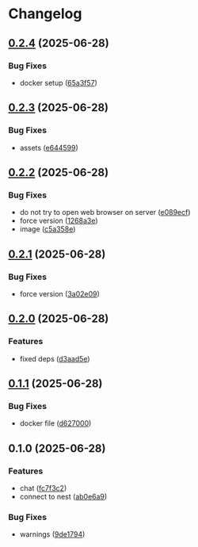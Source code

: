 # Changelog

## [0.2.4](https://github.com/LunchTimeCode/grocy/compare/v0.2.3...v0.2.4) (2025-06-28)


### Bug Fixes

* docker setup ([65a3f57](https://github.com/LunchTimeCode/grocy/commit/65a3f57f537c75ba7a4e2550583445d34baa9b81))

## [0.2.3](https://github.com/LunchTimeCode/grocy/compare/v0.2.2...v0.2.3) (2025-06-28)


### Bug Fixes

* assets ([e644599](https://github.com/LunchTimeCode/grocy/commit/e644599a896129b31231ea76cbb157b29e6e48fb))

## [0.2.2](https://github.com/LunchTimeCode/grocy/compare/v0.2.1...v0.2.2) (2025-06-28)


### Bug Fixes

* do not try to open web browser on server ([e089ecf](https://github.com/LunchTimeCode/grocy/commit/e089ecf834f6aebc5bbbc18354124163589de2a1))
* force version ([1268a3e](https://github.com/LunchTimeCode/grocy/commit/1268a3e428721c5edd031023b25854013af256fa))
* image ([c5a358e](https://github.com/LunchTimeCode/grocy/commit/c5a358eb3746101fc3aad2aabd8fe16f3e6ae423))

## [0.2.1](https://github.com/LunchTimeCode/grocy/compare/v0.2.0...v0.2.1) (2025-06-28)


### Bug Fixes

* force version ([3a02e09](https://github.com/LunchTimeCode/grocy/commit/3a02e09becfb248c9e8421c65c0ea3ac2e83f120))

## [0.2.0](https://github.com/LunchTimeCode/grocy/compare/v0.1.1...v0.2.0) (2025-06-28)


### Features

* fixed deps ([d3aad5e](https://github.com/LunchTimeCode/grocy/commit/d3aad5e5f56c2eb61556b78e89d5cf76677ad994))

## [0.1.1](https://github.com/LunchTimeCode/grocy/compare/v0.1.0...v0.1.1) (2025-06-28)


### Bug Fixes

* docker file ([d627000](https://github.com/LunchTimeCode/grocy/commit/d627000bd9ff6d053e710f344e2ccc3d4c025b5d))

## 0.1.0 (2025-06-28)


### Features

* chat ([fc7f3c2](https://github.com/LunchTimeCode/grocy/commit/fc7f3c29c4e8f2060581f3e1fbc43bbb77107ca0))
* connect to nest ([ab0e6a9](https://github.com/LunchTimeCode/grocy/commit/ab0e6a9b00a8509e833e5a16d6579ec13d11cf8d))


### Bug Fixes

* warnings ([9de1794](https://github.com/LunchTimeCode/grocy/commit/9de17947eea88b0ea45f95428a4fe0487cd30292))
